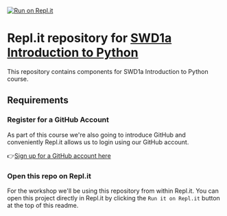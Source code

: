 [![Run on Repl.it](https://replit.com/badge/github/ARCTraining/intro-to-python-2022-10)](https://replit.com/new/github/ARCTraining/intro-to-python-2022-10)
# Repl.it repository for [SWD1a Introduction to Python](https://arctraining.github.io/python-2021-04/index.html)
This repository contains components for SWD1a Introduction to Python course.

## Requirements

### Register for a GitHub Account

As part of this course we're also going to introduce GitHub and conveniently Repl.it allows us to login using our GitHub account.

👉[Sign up for a GitHub account here](https://github.com/signup)

### Open this repo on Repl.it

For the workshop we'll be using this repository from within Repl.it. You can open this project directly in Repl.it by clicking the `Run it on Repl.it` button at the top of this readme. 

